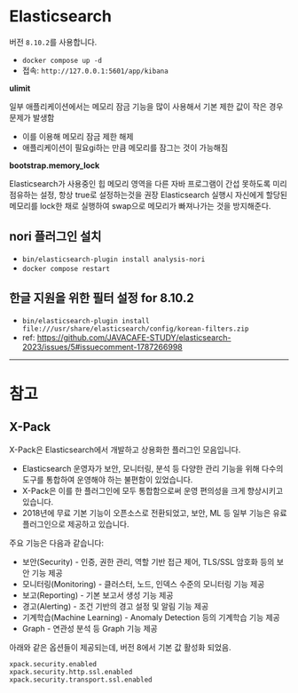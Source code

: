 # Elasticsearch

버전 `8.10.2`를 사용합니다.
- `docker compose up -d`
- 접속: `http://127.0.0.1:5601/app/kibana`

**ulimit**

일부 애플리케이션에서는 메모리 잠금 기능을 많이 사용해서 기본 제한 값이 작은 경우 문제가 발생함
- 이를 이용해 메모리 잠금 제한 해제
- 애플리케이션이 필요gi하는 만큼 메모리를 잠그는 것이 가능해짐


**bootstrap.memory_lock**

Elasticsearch가 사용중인 힙 메모리 영역을 다른 자바 프로그램이 간섭 못하도록 미리 점유하는 설정, 항상 true로 설정하는것을 권장
Elasticsearch 실행시 자신에게 할당된 메모리를 lock한 채로 실행하여 swap으로 메모리가 빠져나가는 것을 방지해준다.



## nori 플러그인 설치

- `bin/elasticsearch-plugin install analysis-nori`
- `docker compose restart`

## 한글 지원을 위한 필터 설정 for 8.10.2

- `bin/elasticsearch-plugin install file:///usr/share/elasticsearch/config/korean-filters.zip`
- ref: https://github.com/JAVACAFE-STUDY/elasticsearch-2023/issues/5#issuecomment-1787266998

---

# 참고

## X-Pack

X-Pack은 Elasticsearch에서 개발하고 상용화한 플러그인 모음입니다.

- Elasticsearch 운영자가 보안, 모니터링, 분석 등 다양한 관리 기능을 위해 다수의 도구를 통합하여 운영해야 하는 불편함이 있었습니다.
- X-Pack은 이를 한 플러그인에 모두 통합함으로써 운영 편의성을 크게 향상시키고 있습니다.
- 2018년에 무료 기본 기능이 오픈소스로 전환되었고, 보안, ML 등 일부 기능은 유료 플러그인으로 제공하고 있습니다.

주요 기능은 다음과 같습니다:

- 보안(Security) - 인증, 권한 관리, 역할 기반 접근 제어, TLS/SSL 암호화 등의 보안 기능 제공
- 모니터링(Monitoring) - 클러스터, 노드, 인덱스 수준의 모니터링 기능 제공
- 보고(Reporting) - 기본 보고서 생성 기능 제공
- 경고(Alerting) - 조건 기반의 경고 설정 및 알림 기능 제공
- 기계학습(Machine Learning) - Anomaly Detection 등의 기계학습 기능 제공
- Graph - 연관성 분석 등 Graph 기능 제공

아래와 같은 옵션들이 제공되는데, 버전 8에서 기본 값 활성화 되었음.
```
xpack.security.enabled
xpack.security.http.ssl.enabled
xpack.security.transport.ssl.enabled
```
